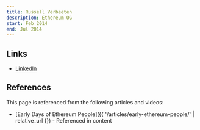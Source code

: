```yaml
---
title: Russell Verbeeten
description: Ethereum OG
start: Feb 2014
end: Jul 2014
---
```


## Links
- [LinkedIn](https://www.linkedin.com/in/russellverbeeten/)

## References

This page is referenced from the following articles and videos:

- [Early Days of Ethereum People]({{ '/articles/early-ethereum-people/' | relative_url }}) - Referenced in content